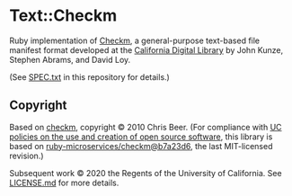 # Text::Checkm

Ruby implementation of
[Checkm](https://confluence.ucop.edu/display/Curation/Checkm), a
general-purpose text-based file manifest format developed at the
[California Digital Library](https://cdlib.org/) by John Kunze, Stephen
Abrams, and David Loy.

(See [SPEC.txt](SPEC.txt) in this repository for details.)

## Copyright

Based on [checkm](https://github.com/ruby-microservices/checkm/), copyright
© 2010 Chris Beer. (For compliance with [UC policies on the use and
creation of open source
software](https://security.ucop.edu/resources/open-source-software-licensing.html),
this library is based on
[ruby-microservices/checkm@b7a23d6](https://github.com/ruby-microservices/checkm/tree/b7a23d6a72af643cb9554bf16ff49fc27eded827),
the last MIT-licensed revision.)

Subsequent work © 2020 the Regents of the University of California. See
[LICENSE.md](LICENSE.md) for more details.

